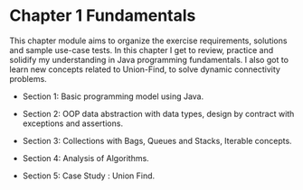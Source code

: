 # Chapter 1 Fundamentals
This chapter module aims to organize the exercise requirements, solutions and sample use-case tests.
In this chapter I get to review, practice and solidify my understanding in Java programming fundamentals.
I also got to learn new concepts related to Union-Find, to solve dynamic connectivity problems.

- Section 1: Basic programming model using Java.

- Section 2: OOP data abstraction with data types, design by contract with exceptions and assertions.

- Section 3: Collections with Bags, Queues and Stacks, Iterable concepts.

- Section 4: Analysis of Algorithms.

- Section 5: Case Study : Union Find.
